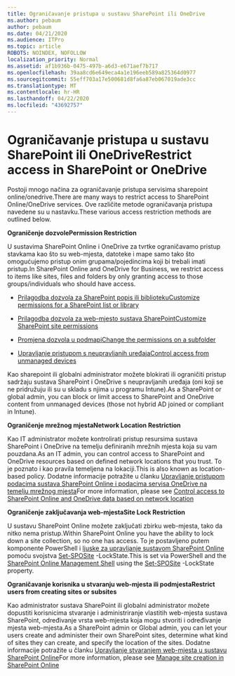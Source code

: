 ```yaml
---
title: Ograničavanje pristupa u sustavu SharePoint ili OneDrive
ms.author: pebaum
author: pebaum
ms.date: 04/21/2020
ms.audience: ITPro
ms.topic: article
ROBOTS: NOINDEX, NOFOLLOW
localization_priority: Normal
ms.assetid: af1b936b-0475-497b-a6d3-e671aef7b717
ms.openlocfilehash: 39aa8cd6e649eca4a1e196eeb589a825364d0977
ms.sourcegitcommit: 55eff703a17e500681d8fa6a87eb067019ade3cc
ms.translationtype: MT
ms.contentlocale: hr-HR
ms.lasthandoff: 04/22/2020
ms.locfileid: "43692757"
---
```

# <a name="restrict-access-in-sharepoint-or-onedrive"></a><span data-ttu-id="b4d03-102">Ograničavanje pristupa u sustavu SharePoint ili OneDrive</span><span class="sxs-lookup"><span data-stu-id="b4d03-102">Restrict access in SharePoint or OneDrive</span></span>

<span data-ttu-id="b4d03-103">Postoji mnogo načina za ograničavanje pristupa servisima sharepoint online/onedrive.</span><span class="sxs-lookup"><span data-stu-id="b4d03-103">There are many ways to restrict access to SharePoint Online/OneDrive services.</span></span> <span data-ttu-id="b4d03-104">Ove različite metode ograničavanja pristupa navedene su u nastavku.</span><span class="sxs-lookup"><span data-stu-id="b4d03-104">These various access restriction methods are outlined below.</span></span> 

<span data-ttu-id="b4d03-105">**Ograničenje dozvole**</span><span class="sxs-lookup"><span data-stu-id="b4d03-105">**Permission Restriction**</span></span>

<span data-ttu-id="b4d03-106">U sustavima SharePoint Online i OneDrive za tvrtke ograničavamo pristup stavkama kao što su web-mjesta, datoteke i mape samo tako što omogućujemo pristup onim grupama/pojedincima koji bi trebali imati pristup.</span><span class="sxs-lookup"><span data-stu-id="b4d03-106">In SharePoint Online and OneDrive for Business, we restrict access to items like sites, files and folders by only granting access to those groups/individuals who should have access.</span></span>

- [<span data-ttu-id="b4d03-107">Prilagodba dozvola za SharePoint popis ili biblioteku</span><span class="sxs-lookup"><span data-stu-id="b4d03-107">Customize permissions for a SharePoint list or library</span></span>](https://support.office.com/article/Customize-permissions-for-a-SharePoint-list-or-library-02d770f3-59eb-4910-a608-5f84cc297782)

- [<span data-ttu-id="b4d03-108">Prilagodba dozvola za web-mjesto sustava SharePoint</span><span class="sxs-lookup"><span data-stu-id="b4d03-108">Customize SharePoint site permissions</span></span>](https://docs.microsoft.com/sharepoint/customize-sharepoint-site-permissions)

- [<span data-ttu-id="b4d03-109">Promjena dozvola u podmapi</span><span class="sxs-lookup"><span data-stu-id="b4d03-109">Change the permissions on a subfolder</span></span>](https://support.office.com/article/Change-the-permissions-on-a-subfolder-5427BD7C-F20A-4F75-8CF2-5359DD45A1A6)

- [<span data-ttu-id="b4d03-110">Upravljanje pristupom s neupravljanih uređaja</span><span class="sxs-lookup"><span data-stu-id="b4d03-110">Control access from unmanaged devices</span></span>](https://docs.microsoft.com/sharepoint/control-access-from-unmanaged-devices)

<span data-ttu-id="b4d03-111">Kao sharepoint ili globalni administrator možete blokirati ili ograničiti pristup sadržaju sustava SharePoint i OneDrive s neupravljanih uređaja (oni koji se ne pridružuju ili su u skladu s njima u programu Intune).</span><span class="sxs-lookup"><span data-stu-id="b4d03-111">As a SharePoint or global admin, you can block or limit access to SharePoint and OneDrive content from unmanaged devices (those not hybrid AD joined or compliant in Intune).</span></span>

<span data-ttu-id="b4d03-112">**Ograničenje mrežnog mjesta**</span><span class="sxs-lookup"><span data-stu-id="b4d03-112">**Network Location Restriction**</span></span>

<span data-ttu-id="b4d03-113">Kao IT administrator možete kontrolirati pristup resursima sustava SharePoint i OneDrive na temelju definiranih mrežnih mjesta koja su vam pouzdana.</span><span class="sxs-lookup"><span data-stu-id="b4d03-113">As an IT admin, you can control access to SharePoint and OneDrive resources based on defined network locations that you trust.</span></span> <span data-ttu-id="b4d03-114">To je poznato i kao pravila temeljena na lokaciji.</span><span class="sxs-lookup"><span data-stu-id="b4d03-114">This is also known as location-based policy.</span></span> <span data-ttu-id="b4d03-115">Dodatne informacije potražite u članku [Upravljanje pristupom podacima sustava SharePoint Online i podacima servisa OneDrive na temelju mrežnog mjesta](https://docs.microsoft.com/sharepoint/control-access-based-on-network-location)</span><span class="sxs-lookup"><span data-stu-id="b4d03-115">For more information, please see [Control access to SharePoint Online and OneDrive data based on network location](https://docs.microsoft.com/sharepoint/control-access-based-on-network-location)</span></span>

<span data-ttu-id="b4d03-116">**Ograničenje zaključavanja web-mjesta**</span><span class="sxs-lookup"><span data-stu-id="b4d03-116">**Site Lock Restriction**</span></span> 

<span data-ttu-id="b4d03-117">U sustavu SharePoint Online možete zaključati zbirku web-mjesta, tako da nitko nema pristup.</span><span class="sxs-lookup"><span data-stu-id="b4d03-117">Within SharePoint Online you have the ability to lock down a site collection, so no one has access.</span></span> <span data-ttu-id="b4d03-118">To je postavljeno putem komponente PowerShell i [ljuske za upravljanje sustavom SharePoint Online](https://docs.microsoft.com/powershell/sharepoint/sharepoint-online/connect-sharepoint-online?view=sharepoint-ps) pomoću svojstva [Set-SPOSite](https://docs.microsoft.com/powershell/module/sharepoint-online/set-sposite?view=sharepoint-ps) -LockState.</span><span class="sxs-lookup"><span data-stu-id="b4d03-118">This is set via PowerShell and the [SharePoint Online Management Shell](https://docs.microsoft.com/powershell/sharepoint/sharepoint-online/connect-sharepoint-online?view=sharepoint-ps) using the [Set-SPOSite](https://docs.microsoft.com/powershell/module/sharepoint-online/set-sposite?view=sharepoint-ps) -LockState property.</span></span>

<span data-ttu-id="b4d03-119">**Ograničavanje korisnika u stvaranju web-mjesta ili podmjesta**</span><span class="sxs-lookup"><span data-stu-id="b4d03-119">**Restrict users from creating sites or subsites**</span></span>

<span data-ttu-id="b4d03-120">Kao administrator sustava SharePoint ili globalni administrator možete dopustiti korisnicima stvaranje i administriranje vlastitih web-mjesta sustava SharePoint, određivanje vrsta web-mjesta koja mogu stvoriti i određivanje mjesta web-mjesta.</span><span class="sxs-lookup"><span data-stu-id="b4d03-120">As a SharePoint admin or Global admin, you can let your users create and administer their own SharePoint sites, determine what kind of sites they can create, and specify the location of the sites.</span></span> <span data-ttu-id="b4d03-121">Dodatne informacije potražite u članku [Upravljanje stvaranjem web-mjesta u sustavu SharePoint Online](https://docs.microsoft.com/sharepoint/manage-site-creation)</span><span class="sxs-lookup"><span data-stu-id="b4d03-121">For more information, please see [Manage site creation in SharePoint Online](https://docs.microsoft.com/sharepoint/manage-site-creation)</span></span>

